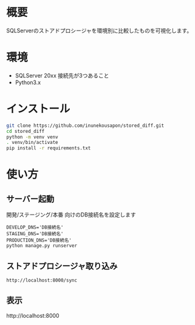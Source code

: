 # 概要
SQLServerのストアドプロシージャを環境別に比較したものを可視化します。

# 環境

 - SQLServer 20xx
接続先が3つあること
 - Python3.x

# インストール

```sh
git clone https://github.com/inunekousapon/stored_diff.git
cd stored_diff
python -m venv venv
. venv/bin/activate
pip install -r requirements.txt
```

# 使い方

## サーバー起動

開発/ステージング/本番 向けのDB接続名を設定します

```
DEVELOP_DNS='DB接続名'
STAGING_DNS='DB接続名'
PRODUCTION_DNS='DB接続名' 
python manage.py runserver
```

## ストアドプロシージャ取り込み

```
http://localhost:8000/sync
```

## 表示

http://localhost:8000
